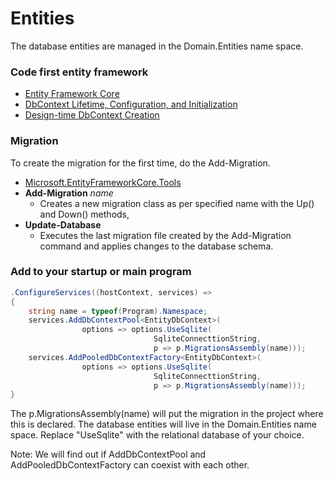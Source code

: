 ﻿# Entities

The database entities are managed in the Domain.Entities name space.

### Code first entity framework

- [Entity Framework Core](https://docs.microsoft.com/en-us/ef/core)
- [DbContext Lifetime, Configuration, and Initialization](https://docs.microsoft.com/en-us/ef/core/dbcontext-configuration)
- [Design-time DbContext Creation](https://docs.microsoft.com/en-us/ef/core/cli/dbcontext-creation)
 
### Migration

To create the migration for the first time, do the Add-Migration.

- [Microsoft.EntityFrameworkCore.Tools](https://www.nuget.org/packages/Microsoft.EntityFrameworkCore.Tools)
- **Add-Migration** *name*
  - Creates a new migration class as per specified name with the Up() and Down() methods,
- **Update-Database**
  - Executes the last migration file created by the Add-Migration command and applies changes to the database schema.

### Add to your startup or main program

```csharp
.ConfigureServices((hostContext, services) =>
{
    string name = typeof(Program).Namespace;
    services.AddDbContextPool<EntityDbContext>(
                options => options.UseSqlite(
                                SqliteConnecttionString,
                                p => p.MigrationsAssembly(name)));
    services.AddPooledDbContextFactory<EntityDbContext>(
                options => options.UseSqlite(
                                SqliteConnecttionString,
                                p => p.MigrationsAssembly(name)));
}
```
The p.MigrationsAssembly(name) will put the migration in the project where this is declared.
The database entities will live in the Domain.Entities name space.
Replace "UseSqlite" with the relational database of your choice.

Note: We will find out if AddDbContextPool and AddPooledDbContextFactory can coexist with each other.
